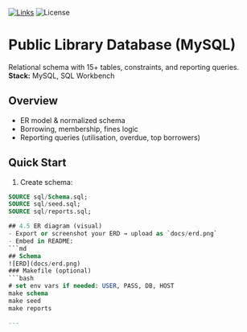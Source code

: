 [![Links](https://github.com/JanHuberty/Sql-project-library/actions/workflows/links.yml/badge.svg?branch=main)](https://github.com/JanHuberty/Sql-project-library/actions/workflows/links.yml)
![License](https://img.shields.io/github/license/JanHuberty/Sql-project-library)

# Public Library Database (MySQL)

Relational schema with 15+ tables, constraints, and reporting queries.  
**Stack:** MySQL, SQL Workbench

## Overview
- ER model & normalized schema
- Borrowing, membership, fines logic
- Reporting queries (utilisation, overdue, top borrowers)

## Quick Start
1) Create schema:
```sql
SOURCE sql/Schema.sql;
SOURCE sql/seed.sql;
SOURCE sql/reports.sql;

## 4.5 ER diagram (visual)
- Export or screenshot your ERD → upload as `docs/erd.png`
- Embed in README:
```md
## Schema
![ERD](docs/erd.png)
### Makefile (optional)
```bash
# set env vars if needed: USER, PASS, DB, HOST
make schema
make seed
make reports

---


